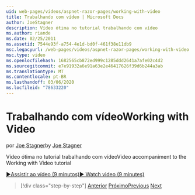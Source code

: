 ```yaml
---
uid: web-pages/videos/aspnet-razor-pages/working-with-video
title: Trabalhando com vídeo | Microsoft Docs
author: JoeStagner
description: Vídeo ótima no tutorial trabalhando com vídeo
ms.author: riande
ms.date: 02/25/2011
ms.assetid: 7544e93f-a754-4e1d-bd0f-461f38e11db9
msc.legacyurl: /web-pages/videos/aspnet-razor-pages/working-with-video
msc.type: video
ms.openlocfilehash: 1682565cb872ed999c1285ddd2641a7afe02c4d2
ms.sourcegitcommit: e7e91932a6e91a63e2e46417626f39d6b244a3ab
ms.translationtype: MT
ms.contentlocale: pt-BR
ms.lasthandoff: 03/06/2020
ms.locfileid: "78633220"
---
```

# <a name="working-with-video"></a><span data-ttu-id="3abfb-103">Trabalhando com vídeo</span><span class="sxs-lookup"><span data-stu-id="3abfb-103">Working with Video</span></span>

<span data-ttu-id="3abfb-104">por [Joe Stagner](https://github.com/JoeStagner)</span><span class="sxs-lookup"><span data-stu-id="3abfb-104">by [Joe Stagner](https://github.com/JoeStagner)</span></span>

<span data-ttu-id="3abfb-105">Vídeo ótima no tutorial trabalhando com vídeo</span><span class="sxs-lookup"><span data-stu-id="3abfb-105">Video accompaniment to the Working with Video tutorial</span></span>

[<span data-ttu-id="3abfb-106">&#9654;Assistir ao vídeo (9 minutos)</span><span class="sxs-lookup"><span data-stu-id="3abfb-106">&#9654; Watch video (9 minutes)</span></span>](https://channel9.msdn.com/Blogs/ASP-NET-Site-Videos/working-with-video)

> [!div class="step-by-step"]
> <span data-ttu-id="3abfb-107">[Anterior](working-with-images.md)
> [Próximo](adding-email-to-your-web-site.md)</span><span class="sxs-lookup"><span data-stu-id="3abfb-107">[Previous](working-with-images.md)
[Next](adding-email-to-your-web-site.md)</span></span>
